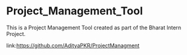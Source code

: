 # Project_Management_Tool
This is a Project Management Tool created as part of the Bharat Intern Project.

link:https://github.com/AdityaPKR/ProjectManagment
